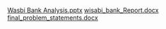[Wasbi Bank Analysis.pptx](https://github.com/HAMADIAKHAN/Hk01/files/14779226/Wasbi.Bank.Analysis.pptx)
[wisabi_bank_Report.docx](https://github.com/HAMADIAKHAN/Hk01/files/14779219/wisabi_bank_Report.docx)
[final_problem_statements.docx](https://github.com/HAMADIAKHAN/Hk01/files/14779152/final_problem_statements.docx)
